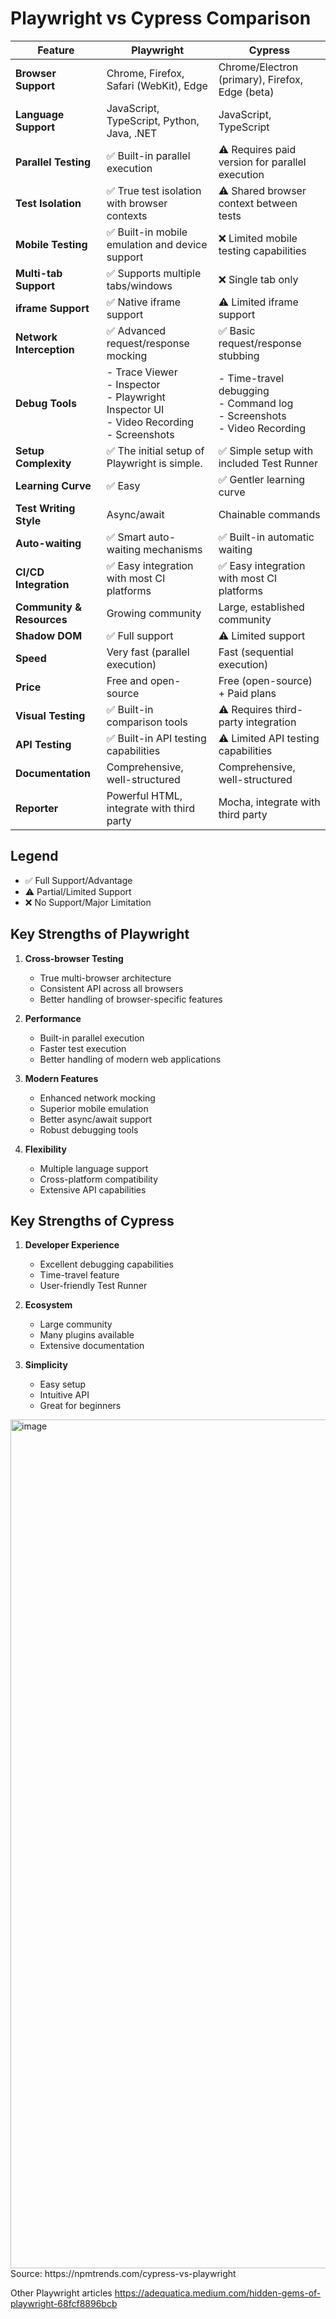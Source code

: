 
# Playwright vs Cypress Comparison

| Feature | Playwright | Cypress |
|---------|------------|---------|
| **Browser Support** | Chrome, Firefox, Safari (WebKit), Edge | Chrome/Electron (primary), Firefox, Edge (beta) |
| **Language Support** | JavaScript, TypeScript, Python, Java, .NET | JavaScript, TypeScript |
| **Parallel Testing** | ✅ Built-in parallel execution | ⚠️ Requires paid version for parallel execution |
| **Test Isolation** | ✅ True test isolation with browser contexts | ⚠️ Shared browser context between tests |
| **Mobile Testing** | ✅ Built-in mobile emulation and device support | ❌ Limited mobile testing capabilities |
| **Multi-tab Support** | ✅ Supports multiple tabs/windows | ❌ Single tab only |
| **iframe Support** | ✅ Native iframe support | ⚠️ Limited iframe support |
| **Network Interception** | ✅ Advanced request/response mocking | ✅ Basic request/response stubbing |
| **Debug Tools** | - Trace Viewer<br>- Inspector<br>- Playwright Inspector UI<br>- Video Recording<br>- Screenshots | - Time-travel debugging<br>- Command log<br>- Screenshots<br>- Video Recording |
| **Setup Complexity** | ✅ The initial setup of Playwright is simple. | ✅ Simple setup with included Test Runner |
| **Learning Curve** | ✅ Easy | ✅ Gentler learning curve |
| **Test Writing Style** | Async/await | Chainable commands |
| **Auto-waiting** | ✅ Smart auto-waiting mechanisms | ✅ Built-in automatic waiting |
| **CI/CD Integration** | ✅ Easy integration with most CI platforms | ✅ Easy integration with most CI platforms |
| **Community & Resources** | Growing community | Large, established community |
| **Shadow DOM** | ✅ Full support | ⚠️ Limited support |
| **Speed** | Very fast (parallel execution) | Fast (sequential execution) |
| **Price** | Free and open-source | Free (open-source) + Paid plans |
| **Visual Testing** | ✅ Built-in comparison tools | ⚠️ Requires third-party integration |
| **API Testing** | ✅ Built-in API testing capabilities | ⚠️ Limited API testing capabilities |
| **Documentation** | Comprehensive, well-structured | Comprehensive, well-structured |
| **Reporter** | Powerful HTML, integrate with third party | Mocha, integrate with third party |

## Legend
- ✅ Full Support/Advantage
- ⚠️ Partial/Limited Support
- ❌ No Support/Major Limitation

## Key Strengths of Playwright

1. **Cross-browser Testing**
   - True multi-browser architecture
   - Consistent API across all browsers
   - Better handling of browser-specific features

2. **Performance**
   - Built-in parallel execution
   - Faster test execution
   - Better handling of modern web applications

3. **Modern Features**
   - Enhanced network mocking
   - Superior mobile emulation
   - Better async/await support
   - Robust debugging tools

4. **Flexibility**
   - Multiple language support
   - Cross-platform compatibility
   - Extensive API capabilities

## Key Strengths of Cypress

1. **Developer Experience**
   - Excellent debugging capabilities
   - Time-travel feature
   - User-friendly Test Runner

2. **Ecosystem**
   - Large community
   - Many plugins available
   - Extensive documentation

3. **Simplicity**
   - Easy setup
   - Intuitive API
   - Great for beginners
  
 
<img width="1358" alt="image" src="https://github.com/user-attachments/assets/65b2a849-6af1-45df-88fe-e060199205ef" />
Source: https://npmtrends.com/cypress-vs-playwright

Other Playwright articles 
https://adequatica.medium.com/hidden-gems-of-playwright-68fcf8896bcb 
